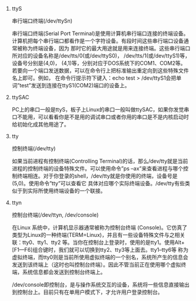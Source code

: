 1. ttyS

	串行端口终端(/dev/ttySn)

	串行端口终端(Serial Port Terminal)是使用计算机串行端口连接的终端设备。计算机把每个串行端口都看作是一个字符设备。有段时间这些串行端口设备通常被称为终端设备，因为 那时它的最大用途就是用来连接终端。这些串行端口所对应的设备名称是/dev/tts/0(或/dev/ttyS0)， /dev/tts/1(或/dev/ttyS1)等，设备号分别是(4,0)， (4,1)等，分别对应于DOS系统下的COM1、COM2等。若要向一个端口发送数据，可以在命令行上把标准输出重定向到这些特殊文件名上即可。例如， 在命令行提示符下键入：echo test > /dev/ttyS1会把单词”test”发送到连接在ttyS1(COM2)端口的设备上。

2. ttySAC

	PC上的串口一般是ttyS，板子上Linux的串口一般叫做ttySAC，如果你发觉串口不能用，可以看看你是不是用的调试串口或者你用的串口是不是内核启动时给初始化成其他用途了。

3. tty

	控制终端(/dev/tty)

	如果当前进程有控制终端(Controlling Terminal)的话，那么/dev/tty就是当前进程的控制终端的设备特殊文件。可以使用命令”ps –ax”来查看进程与哪个控制终端相连。对于你登录的shell，/dev/tty就是你使用的终端，设备号是(5,0)。使用命令”tty”可以查看它 具体对应哪个实际终端设备。/dev/tty有些类似于到实际所使用终端设备的一个联接。

4. ttyn

	控制台终端(/dev/ttyn, /dev/console)

	在Linux 系统中，计算机显示器通常被称为控制台终端 (Console)。它仿真了类型为Linux的一种终端(TERM=Linux)，并且有一些设备特殊文件与之相关联：tty0、tty1、tty2 等。当你在控制台上登录时，使用的是tty1。使用Alt+[F1—F6]组合键时，我们就可以切换到tty2、tty3等上面去。tty1–tty6等 称为虚拟终端，而tty0则是当前所使用虚拟终端的一个别名，系统所产生的信息会发送到该终端上（这时也叫控制台终端）。因此不管当前正在使用哪个虚拟终端，系统信息都会发送到控制台终端上。

	/dev/console即控制台，是与操作系统交互的设备，系统将一些信息直接输出到控制台上。目前只有在单用户模式下，才允许用户登录控制台。